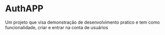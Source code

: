 # AuthAPP

Um projeto que visa demonstração de desenvolvimento pratico e tem como funcionalidade, criar e entrar na conta de usuários
